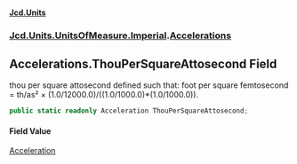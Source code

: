 #### [Jcd.Units](index.md 'index')

### [Jcd.Units.UnitsOfMeasure.Imperial](Jcd.Units.UnitsOfMeasure.Imperial.md 'Jcd.Units.UnitsOfMeasure.Imperial').[Accelerations](Accelerations.md 'Jcd.Units.UnitsOfMeasure.Imperial.Accelerations')

## Accelerations.ThouPerSquareAttosecond Field

thou per square attosecond defined such that: foot per square femtosecond = th/as² ×
(1.0/12000.0)/((1.0/1000.0)*(1.0/1000.0)).

```csharp
public static readonly Acceleration ThouPerSquareAttosecond;
```

#### Field Value

[Acceleration](Acceleration.md 'Jcd.Units.UnitTypes.Acceleration')